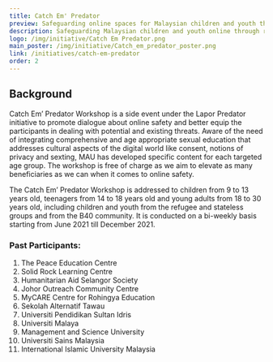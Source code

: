```yaml
---
title: Catch Em' Predator
preview: Safeguarding online spaces for Malaysian children and youth through rights-based advocacy.
description: Safeguarding Malaysian children and youth online through rights advocacy
logo: /img/initiative/Catch Em Predator.png
main_poster: /img/initiative/Catch_em_predator_poster.png
link: /initiatives/catch-em-predator
order: 2
---
```



## Background

Catch Em’ Predator Workshop is a side event under the <nuxt-link to="/lapor-predatory">Lapor Predator initiative</nuxt-link> to promote dialogue about online safety and better equip the participants in dealing with potential and existing threats. Aware of the need of integrating comprehensive and age appropriate sexual education that addresses cultural aspects of the digital world like consent, notions of privacy and sexting, MAU has developed specific content for each targeted age group. The workshop is free of charge as we aim to elevate as many beneficiaries as we can when it comes to online safety.

The Catch Em’ Predator Workshop is addressed to children from 9 to 13 years old, teenagers from 14 to 18 years old and young adults from 18 to 30 years old, including children and youth from the refugee and stateless groups and from the B40 community. It is conducted on a bi-weekly basis starting from June 2021 till December 2021.

### Past Participants:

1. The Peace Education Centre
2. Solid Rock Learning Centre
3. Humanitarian Aid Selangor Society
4. Johor Outreach Community Centre
5. MyCARE Centre for Rohingya Education
6. Sekolah Alternatif Tawau
7. Universiti Pendidikan Sultan Idris
8. Universiti Malaya
9. Management and Science University
10. Universiti Sains Malaysia
11. International Islamic University Malaysia
